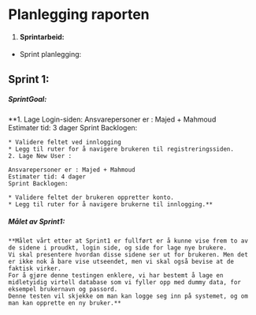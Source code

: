 # Planlegging raporten 
1. #### Sprintarbeid: 
* Sprint planlegging:
## Sprint 1: 
 ##### SprintGoal:
   **1. Lage Login-siden:
    Ansvarepersoner er : Majed + Mahmoud     
    Estimater tid: 3 dager 
    Sprint Backlogen:

    * Validere feltet ved innlogging 
    * Legg til ruter for å navigere brukeren til registreringssiden.
    2. Lage New User : 

    Ansvarepersoner er : Majed + Mahmoud
    Estimater tid: 4 dager
    Sprint Backlogen:

    * Validere feltet der brukeren oppretter konto. 
    * Legg til ruter for å navigere brukerne til innlogging.**

##### Målet av Sprint1:
    **Målet vårt etter at Sprint1 er fullført er å kunne vise frem to av de sidene i proudkt, login side, og side for lage nye brukere.
    Vi skal presentere hvordan disse sidene ser ut for brukeren. Men det er ikke nok å bare vise utseendet, men vi skal også bevise at de faktisk virker.
    For å gjøre denne testingen enklere, vi har bestemt å lage en midletyidig virtell database som vi fyller opp med dummy data, for eksempel brukernavn og passord.
    Denne testen vil skjekke om man kan logge seg inn på systemet, og om man kan opprette en ny bruker.**



